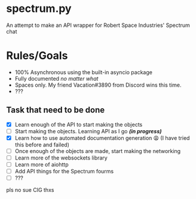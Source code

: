 # spectrum.py
An attempt to make an API wrapper for Robert Space Industries' Spectrum chat

# Rules/Goals
* 100% Asynchronous using the built-in asyncio package
* Fully documented *no matter what*
* Spaces only. My friend Vacation#3890 from Discord wins this time.
* ???

## Task that need to be done
- [x] Learn enough of the API to start making the objects
- [ ] Start making the objects. Learning API as I go ***(in progress)***
- [x] Learn how to use automated documentation generation 😩 (I have tried this before and failed)
- [ ] Once enough of the objects are made, start making the networking
- [ ] Learn more of the websockets library
- [ ] Learn more of aiohttp
- [ ] Add API things for the Spectrum fourms
- [ ] ???

pls no sue CIG thxs
